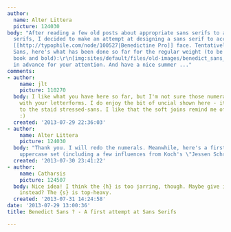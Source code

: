 ```yaml
---
author:
  name: Alter Littera
  picture: 124030
body: "After reading a few old posts about appropriate sans serifs to accompany classic
  serifs, I decided to make an attempt at designing a sans serif to accompany the
  [[http://typophile.com/node/100527|Benedictine Pro]] face. Tentatively named Benedict
  Sans, here's what has been done so far for the regular weight (to be followed by
  book and bold):\r\n[img:sites/default/files/old-images/benedict_sans_6417.png]\r\nThanks
  in advance for your attention. And have a nice summer ..."
comments:
- author:
    name: jlt
    picture: 110270
  body: I like what you have here so far, but I'm not sure those numerals really harmonize
    with your letterforms. I do enjoy the bit of uncial shown here - it's a nice contrast
    to the staid stressed-sans. I like that the soft joins remind me of an eye exam
    :)
  created: '2013-07-29 22:36:03'
- author:
    name: Alter Littera
    picture: 124030
  body: "Thank you. I will redo the numerals. Meanwhile, here's a first try on the
    uppercase set (including a few influences from Koch's \"Jessen Schrift\"):\r\n[img:sites/default/files/old-images/bs_upper_5058.png]\r\nCheers."
  created: '2013-07-30 23:41:22'
- author:
    name: Catharsis
    picture: 124507
  body: Nice idea! I think the {h} is too jarring, though. Maybe give it a descender
    instead? The {s} is top-heavy.
  created: '2013-07-31 14:24:58'
date: '2013-07-29 13:00:36'
title: Benedict Sans ? - A first attempt at Sans Serifs

---
```

